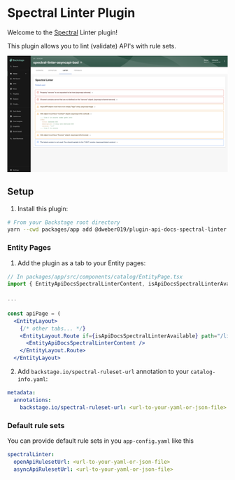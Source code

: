 # Spectral Linter Plugin

Welcome to the [Spectral](https://stoplight.io/open-source/spectral) Linter plugin!

This plugin allows you to lint (validate) API's with rule sets.

![Spectral linter](./docs/spectral-linter.png)

## Setup

1. Install this plugin:

```bash
# From your Backstage root directory
yarn --cwd packages/app add @dweber019/plugin-api-docs-spectral-linter
```

### Entity Pages

1. Add the plugin as a tab to your Entity pages:

```jsx
// In packages/app/src/components/catalog/EntityPage.tsx
import { EntityApiDocsSpectralLinterContent, isApiDocsSpectralLinterAvailable } from '@backstage/plugin-api-docs-spectral-linter';

...

const apiPage = (
  <EntityLayout>
    {/* other tabs... */}
    <EntityLayout.Route if={isApiDocsSpectralLinterAvailable} path="/linter" title="Linter">
      <EntityApiDocsSpectralLinterContent />
    </EntityLayout.Route>
  </EntityLayout>
```

2. Add `backstage.io/spectral-ruleset-url` annotation to your `catalog-info.yaml`:

```yaml
metadata:
  annotations:
    backstage.io/spectral-ruleset-url: <url-to-your-yaml-or-json-file>
```

### Default rule sets

You can provide default rule sets in you `app-config.yaml` like this

```yaml
spectralLinter:
  openApiRulesetUrl: <url-to-your-yaml-or-json-file>
  asyncApiRulesetUrl: <url-to-your-yaml-or-json-file>
```
